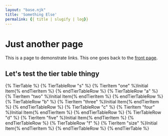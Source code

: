 ```yaml
---
layout: "base.njk"
title: 'Something Else'
permalink: {{ title | slugify | log}}
---
```


# Just another page
This is a page to demonstrate links. This one goes back to the [front page](/).

## Let's test the tier table thingy

{% TierTable %}
{% TierTableRow "s" %} {% TierItem "one" %}Initial Item{% endTierItem %} {% endTierTableRow %}
{% TierTableRow "a" %} {% TierItem "two" %}Initial Item{% endTierItem %} {% endTierTableRow %}
{% TierTableRow "b" %} {% TierItem "three" %}Initial Item{% endTierItem %} {% endTierTableRow %}
{% TierTableRow "c" %} {% TierItem "four" %}Initial Item{% endTierItem %} {% endTierTableRow %}
{% TierTableRow "d" %} {% TierItem "five" %}Initial Item{% endTierItem %} {% endTierTableRow %}
{% TierTableRow "f" %} {% TierItem "size" %}Initial Item{% endTierItem %} {% endTierTableRow %}
{% endTierTable %}
